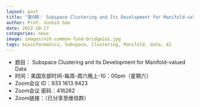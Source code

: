 ```yaml
---
layout: post
title: "第9期： Subspace Clustering and Its Development for Manifold-valued Data"
author: Prof. Junbin Gao 
date: 2022-10-17
categories: news
image: images/nih-common-fund-bridge2ai.jpg
tags: bioinformatics, Subspace, Clustering, Manifold, data, AI
---
```


- 题目： Subspace Clustering and Its Development for Manifold-valued Data
- 时间：美国东部时间-每周-周六晚上-10：00pm（星期六）
- Zoom会议 ID：933 1613 9423
- Zoom会议 密码：416262
- Zoom链接：（已分享至维信群）
